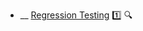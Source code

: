 * __ [Regression Testing](./testing/testingTypes/regressionTesting) :one: <trigger for="pop:testing-regressionTesting-preview">:mag:</trigger>

<popover id="pop:testing-regressionTesting-preview" title=":mag: Regression Testing" placement="right">
  <div slot="content">
    <include src=".\preview.md" />
  </div>
</popover>
